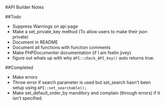 #API Builder Notes

##Todo

- Suppress Warnings on api page
- Make a set_private_key method (To allow users to make their json private)
- Document in README
- Document all functions with function comments
- Make PHPDocumenter documentation (if I am feelin jivey)
- figure out whats up with why `API::check_API_key()` auto returns true.

##Completed

- Make errors
- Throw error if search parameter is used but set_search hasn't been setup using `API::set_searchable();`
- Make set_default_order_by manditory and complain (through errors) if it isn't specified.